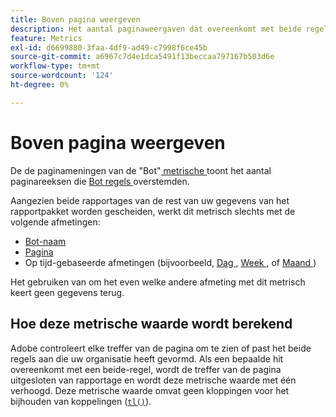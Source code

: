 ```yaml
---
title: Boven pagina weergeven
description: Het aantal paginaweergaven dat overeenkomt met beide regels.
feature: Metrics
exl-id: d6699880-3faa-4df9-ad49-c7998f6ce45b
source-git-commit: a6967c7d4e1dca5491f13beccaa797167b503d6e
workflow-type: tm+mt
source-wordcount: '124'
ht-degree: 0%

---
```


# Boven pagina weergeven

De de paginameningen van de &quot;Bot&quot;[ metrische ](overview.md) toont het aantal paginareeksen die [ Bot regels ](/help/admin/tools/manage-rs/edit-settings/general/bot-removal/bot-rules.md) overstemden.

Aangezien beide rapportages van de rest van uw gegevens van het rapportpakket worden gescheiden, werkt dit metrisch slechts met de volgende afmetingen:

* [Bot-naam](../dimensions/bot-name.md)
* [Pagina](../dimensions/page.md)
* Op tijd-gebaseerde afmetingen (bijvoorbeeld, [ Dag ](../dimensions/day.md), [ Week ](../dimensions/week.md), of [ Maand ](../dimensions/month.md))

Het gebruiken van om het even welke andere afmeting met dit metrisch keert geen gegevens terug.

## Hoe deze metrische waarde wordt berekend

Adobe controleert elke treffer van de pagina om te zien of past het beide regels aan die uw organisatie heeft gevormd. Als een bepaalde hit overeenkomt met een beide-regel, wordt de treffer van de pagina uitgesloten van rapportage en wordt deze metrische waarde met één verhoogd. Deze metrische waarde omvat geen kloppingen voor het bijhouden van koppelingen ([`tl()`](/help/implement/vars/functions/tl-method.md)).
